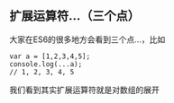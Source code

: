 
## 扩展运算符...（三个点）
大家在ES6的很多地方会看到三个点...，比如
``` javascripit
var a = [1,2,3,4,5]; 
console.log(...a);
// 1, 2, 3, 4, 5

```
我们看到其实扩展运算符就是对数组的展开
